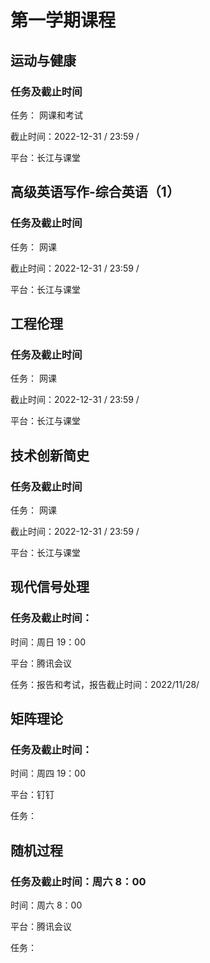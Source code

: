 # 第一学期课程

## 运动与健康

### 任务及截止时间

任务： 网课和考试

截止时间：2022-12-31 / 23:59 / 

平台：长江与课堂



## 高级英语写作-综合英语（1）

### 任务及截止时间

任务： 网课

截止时间：2022-12-31 / 23:59 / 

平台：长江与课堂



## 工程伦理

### 任务及截止时间

任务： 网课

截止时间：2022-12-31 / 23:59 / 

平台：长江与课堂



## 技术创新简史

### 任务及截止时间

任务： 网课

截止时间：2022-12-31 / 23:59 / 

平台：长江与课堂



## 现代信号处理

### 任务及截止时间：

时间：周日  19：00

平台：腾讯会议

任务：报告和考试，报告截止时间：2022/11/28/



## 矩阵理论

### 任务及截止时间：

时间：周四 19：00  

平台：钉钉

任务：



## 随机过程

### 任务及截止时间：周六 8：00

时间：周六 8：00

平台：腾讯会议

任务：






